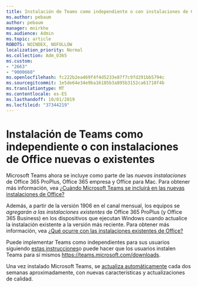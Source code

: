 ```yaml
---
title: Instalación de Teams como independiente o con instalaciones de Office nuevas/existentes
ms.author: pebaum
author: pebaum
manager: mnirkhe
ms.audience: Admin
ms.topic: article
ROBOTS: NOINDEX, NOFOLLOW
localization_priority: Normal
ms.collection: Adm_O365
ms.custom:
- "2663"
- "9000660"
ms.openlocfilehash: fc222b2ea469f4f4d5233e87f7c9fd291bb5794c
ms.sourcegitcommit: 1e5de64e34e9ba16185b3a895b3152ca61718f4b
ms.translationtype: MT
ms.contentlocale: es-ES
ms.lasthandoff: 10/01/2019
ms.locfileid: "37344219"
---
```

# <a name="installing-teams-as-standalone-or-with-new-or-existing-office-installations"></a>Instalación de Teams como independiente o con instalaciones de Office nuevas o existentes

Microsoft Teams ahora se incluye como parte de las *nuevas instalaciones* de Office 365 ProPlus, Office 365 empresa y Office para Mac. Para obtener más información, vea [¿Cuándo Microsoft Teams se incluirá en las nuevas instalaciones de Office?](https://docs.microsoft.com/deployoffice/teams-install#when-will-microsoft-teams-start-being-included-with-new-installations-of-office-365-proplus)

Además, a partir de la versión 1906 en el canal mensual, los equipos se *agregarán a las instalaciones existentes* de Office 365 ProPlus (y Office 365 Business) en los dispositivos que ejecutan Windows cuando actualice la instalación existente a la versión más reciente. Para obtener más información, vea [¿Qué ocurre con las instalaciones existentes de Office?](https://docs.microsoft.com/deployoffice/teams-install#what-about-existing-installations-of-office-365-proplus)

Puede implementar Teams como independientes para sus usuarios siguiendo [estas instrucciones](https://docs.microsoft.com/MicrosoftTeams/msi-deployment)o puede hacer que los usuarios instalen Teams para sí mismos https://teams.microsoft.com/downloads.

Una vez instalado Microsoft Teams, se [actualiza automáticamente](https://docs.microsoft.com/deployoffice/teams-install#feature-and-quality-updates-for-microsoft-teams) cada dos semanas aproximadamente, con nuevas características y actualizaciones de calidad. 

